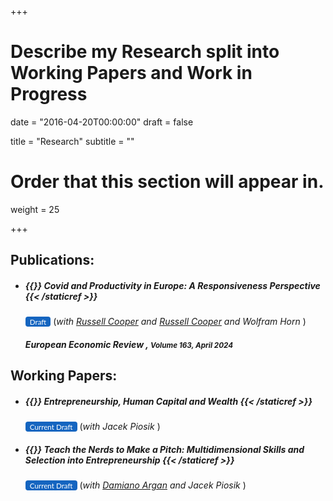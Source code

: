 +++
# Describe my Research split into Working Papers and Work in Progress

date = "2016-04-20T00:00:00"
draft = false

title = "Research"
subtitle = ""

# Order that this section will appear in.
weight = 25

+++

<link rel="stylesheet" href=https://cdnjs.cloudflare.com/ajax/libs/font-awesome/6.2.1/css/all.min.css>
<style>
.bg-rollover:hover{
    background-color: #585f6a !important;
    border-color:#1565c0;
    color: #ffffff !important;
  }
  .wx{
    width: 250px;
  }
}
</style>



<h2>Publications:</h2>



<ul><li><h5> {{<staticref "uploads/CIH_23.pdf" "newtab" >}} Covid and Productivity in Europe: A Responsiveness Perspective   {{< /staticref >}}</h5>
<small>
<a rel="noopener"
   target="_blank"
   class="bg-rollover"
   href=https://leonardoindraccolo.netlify.app/uploads/CIH_23.pdf
   style="background-color: #1565c0;
          font-family: Lato, sans-serif;
          font-weight:;
          text-decoration: none;
          text-align: center;
          padding: 1px 1px;
          color: #ffffff;
          border-radius: 4px;
          margin:0px auto;
          text-align: center;
          display: inline-block;>
<span style="mso-text-raise: 10pt;">&nbsp Draft &nbsp </span>
</a></small> (<i>with <a href=https://sites.google.com/site/coopereconomics/ target="_blank">Russell Cooper</a> and <a href=https://sites.google.com/site/coopereconomics/ target="_blank">Russell Cooper</a> and Wolfram Horn </i>)



<h5>  <i> European Economic Review </i> , <small> Volume 163, April 2024 </small>  </h5>


<p align="justify"> </p></li></ul>


<h2>Working Papers:</h2>


<ul><li><h5> {{<staticref "uploads/JMP.pdf" "newtab" >}} Entrepreneurship, Human Capital and Wealth  {{< /staticref >}}</h5>
<small>
<a rel="noopener"
   target="_blank"
   class="bg-rollover"
   href=https://leonardoindraccolo.netlify.app/uploads/JMP.pdf
   style="background-color: #1565c0;
          font-family: Lato, sans-serif;
          font-weight:;
          text-decoration: none;
          text-align: center;
          padding: 1px 1px;
          color: #ffffff;
          border-radius: 4px;
          margin:0px auto;
          text-align: center;
          display: inline-block;>
<span style="mso-text-raise: 10pt;">&nbsp Current Draft &nbsp </span>
</a></small> (<i>with Jacek Piosik </i>)



<p align="justify"> <small>

</small></p></li></ul>




<ul><li><h5> {{<staticref "uploads/draft_08_23.pdf" "newtab" >}} Teach the Nerds to Make a Pitch: Multidimensional Skills and Selection into Entrepreneurship  {{< /staticref >}}</h5>
<small>
<a rel="noopener"
   target="_blank"
   class="bg-rollover"
   href=https://leonardoindraccolo.netlify.app/uploads/draft_08_23.pdf
   style="background-color: #1565c0;
          font-family: Lato, sans-serif;
          font-weight:;
          text-decoration: none;
          text-align: center;
          padding: 1px 1px;
          color: #ffffff;
          border-radius: 4px;
          margin:0px auto;
          text-align: center;
          display: inline-block;>
<span style="mso-text-raise: 10pt;">&nbsp Current Draft &nbsp </span>
</a></small> </a></small> (<i>with <a href=https://www.damianoargan.com target="_blank">Damiano Argan</a>  and Jacek Piosik </i>)

<p align="justify"> <small>
</small></p></li></ul>
